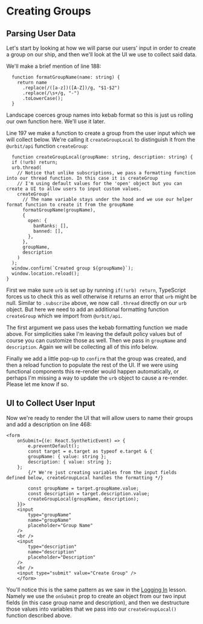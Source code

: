 # Creating Groups

## Parsing User Data

Let's start by looking at how we will parse our users' input in order to create a group on our ship, and then we'll look at the UI we use to collect said data.

We'll make a brief mention of line 188:

```
  function formatGroupName(name: string) {
    return name
      .replace(/([a-z])([A-Z])/g, "$1-$2")
      .replace(/\s+/g, "-")
      .toLowerCase();
  }
```

Landscape coerces group names into kebab format so this is just us rolling our own function here. We'll use it later.

Line 197 we make a function to create a group from the user input which we will collect below. We're calling it `createGroupLocal` to distinguish it from the `@urbit/api` function `createGroup`:

```
  function createGroupLocal(groupName: string, description: string) {
  if (!urb) return;
  urb.thread(
    // Notice that unlike subscriptions, we pass a formatting function into our thread function. In this case it is createGroup
    // I'm using default values for the 'open' object but you can create a UI to allow users to input custom values.
    createGroup(
      // The name variable stays under the hood and we use our helper format function to create it from the groupName
      formatGroupName(groupName),
      {
        open: {
          banRanks: [],
          banned: [],
        },
      },
      groupName,
      description
    )
  );
  window.confirm(`Created group ${groupName}`);
  window.location.reload();
}
```

First we make sure `urb` is set up by running `if(!urb) return`, TypeScript forces us to check this as well otherwise it returns an error that `urb` might be null. Similar to `.subscribe` above, we now call `.thread` directly on our `urb` object. But here we need to add an additional formatting function `createGroup` which we import from `@urbit/api`.

The first argument we pass uses the kebab formatting function we made above. For simplicities sake I'm leaving the default policy values but of course you can customize those as well. Then we pass in `groupName` and `description`. Again we will be collecting all of this info below.

Finally we add a little pop-up to `confirm` that the group was created, and then a reload function to populate the rest of the UI. If we were using functional components this re-render would happen automatically, or perhaps I'm missing a way to update the `urb` object to cause a re-render. Please let me know if so.

## UI to Collect User Input

Now we're ready to render the UI that will allow users to name their groups and add a description on line 468:

```
<form
    onSubmit={(e: React.SyntheticEvent) => {
        e.preventDefault();
        const target = e.target as typeof e.target & {
        groupName: { value: string };
        description: { value: string };
    };
        {/* We're just creating variables from the input fields defined below, createGroupLocal handles the formatting */}

        const groupName = target.groupName.value;
        const description = target.description.value;
        createGroupLocal(groupName, description);
    }}>
    <input
        type="groupName"
        name="groupName"
        placeholder="Group Name"
    />
    <br />
    <input
        type="description"
        name="description"
        placeholder="Description"
    />
    <br />
    <input type="submit" value="Create Group" />
    </form>
```

You'll notice this is the same pattern as we saw in the [Logging In](https://github.com/witfyl-ravped/urbit-react-cookbook/blob/main/logginging.md) lesson. Namely we use the `onSubmit` prop to create an object from our two input fields (in this case group name and description), and then we destructure those values into variables that we pass into our `createGroupLocal()` function described above.
